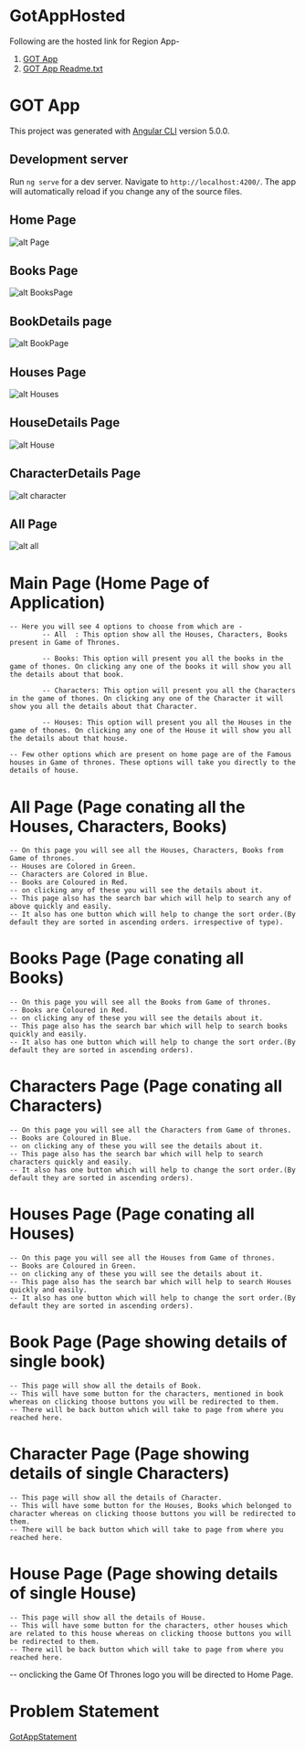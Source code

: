 # GotAppHosted

Following are the hosted link for Region App-

1) [GOT App](http://gotapp.hanumantpatil.co)
5) [GOT App Readme.txt](http://readme.gotapp.hanumantpatil.co)


# GOT App

This project was generated with [Angular CLI](https://github.com/angular/angular-cli) version 5.0.0.

## Development server

Run `ng serve` for a dev server. Navigate to `http://localhost:4200/`. The app will automatically reload if you change any of the source files.

## Home Page
![alt Page](https://github.com/HanumantChidrawar/GotAppHosted/blob/master/photos/home.png)

## Books Page
![alt BooksPage](https://github.com/HanumantChidrawar/GotAppHosted/blob/master/photos/books.png)

## BookDetails page
![alt BookPage](https://github.com/HanumantChidrawar/GotAppHosted/blob/master/photos/book.png)

## Houses Page
![alt Houses](https://github.com/HanumantChidrawar/GotAppHosted/blob/master/photos/houses.png)

## HouseDetails Page
![alt House](https://github.com/HanumantChidrawar/GotAppHosted/blob/master/photos/house.png)

## CharacterDetails Page
![alt character](https://github.com/HanumantChidrawar/GotAppHosted/blob/master/photos/character.png)

## All Page
![alt all](https://github.com/HanumantChidrawar/GotAppHosted/blob/master/photos/all.png)


# Main Page (Home Page of Application)

    -- Here you will see 4 options to choose from which are -
            -- All  : This option show all the Houses, Characters, Books present in Game of Thrones.

            -- Books: This option will present you all the books in the game of thones. On clicking any one of the books it will show you all the details about that book. 

            -- Characters: This option will present you all the Characters in the game of thones. On clicking any one of the Character it will show you all the details about that Character.

            -- Houses: This option will present you all the Houses in the game of thones. On clicking any one of the House it will show you all the details about that house.

    -- Few other options which are present on home page are of the Famous houses in Game of thrones. These options will take you directly to the details of house.

#  All Page (Page conating all the Houses, Characters, Books)

    -- On this page you will see all the Houses, Characters, Books from Game of thrones.
    -- Houses are Colored in Green.
    -- Characters are Colored in Blue.
    -- Books are Coloured in Red.
    -- on clicking any of these you will see the details about it.
    -- This page also has the search bar which will help to search any of above quickly and easily.
    -- It also has one button which will help to change the sort order.(By default they are sorted in ascending orders. irrespective of type).

#  Books Page (Page conating all Books)

    -- On this page you will see all the Books from Game of thrones.
    -- Books are Coloured in Red.
    -- on clicking any of these you will see the details about it.
    -- This page also has the search bar which will help to search books quickly and easily.
    -- It also has one button which will help to change the sort order.(By default they are sorted in ascending orders).
    
#  Characters Page (Page conating all Characters)

    -- On this page you will see all the Characters from Game of thrones.
    -- Books are Coloured in Blue.
    -- on clicking any of these you will see the details about it.
    -- This page also has the search bar which will help to search characters quickly and easily.
    -- It also has one button which will help to change the sort order.(By default they are sorted in ascending orders).    

#  Houses Page (Page conating all Houses)

    -- On this page you will see all the Houses from Game of thrones.
    -- Books are Coloured in Green.
    -- on clicking any of these you will see the details about it.
    -- This page also has the search bar which will help to search Houses quickly and easily.
    -- It also has one button which will help to change the sort order.(By default they are sorted in ascending orders).    

# Book Page (Page showing details of single book)
    
    -- This page will show all the details of Book.
    -- This will have some button for the characters, mentioned in book whereas on clicking thoose buttons you will be redirected to them.    
    -- There will be back button which will take to page from where you reached here.

# Character Page (Page showing details of single Characters)
    
    -- This page will show all the details of Character.
    -- This will have some button for the Houses, Books which belonged to character whereas on clicking thoose buttons you will be redirected to them.    
    -- There will be back button which will take to page from where you reached here.

# House Page (Page showing details of single House)
    
    -- This page will show all the details of House.
    -- This will have some button for the characters, other houses which are related to this house whereas on clicking thoose buttons you will be redirected to them.    
    -- There will be back button which will take to page from where you reached here.

-- onclicking the Game Of Thrones logo you will be directed to Home Page.

# Problem Statement

[GotAppStatement](https://github.com/HanumantChidrawar/GotAppHosted/blob/master/gotapp.pdf)

